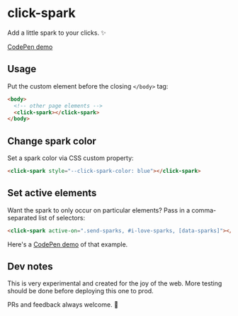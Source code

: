 # click-spark

Add a little spark to your clicks. ✨

<a href="https://codepen.io/hexagoncircle/full/bGZdWyw">CodePen demo</a>

## Usage

Put the custom element before the closing `</body>` tag:

```html
<body>
  <!-- other page elements -->
  <click-spark></click-spark>
</body>
```

## Change spark color

Set a spark color via CSS custom property:

```html
<click-spark style="--click-spark-color: blue"></click-spark>
```

## Set active elements

Want the spark to only occur on particular elements? Pass in a comma-separated list of selectors:

```html
<click-spark active-on=".send-sparks, #i-love-sparks, [data-sparks]"></click-spark>
```

Here's a [CodePen demo](https://codepen.io/hexagoncircle/pen/rNReOPd) of that example.

## Dev notes

This is very experimental and created for the joy of the web. More testing should be done before deploying this one to prod.

PRs and feedback always welcome. 🎷
